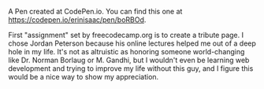 A Pen created at CodePen.io. You can find this one at https://codepen.io/erinisaac/pen/boRBOd.

 First "assignment" set by freecodecamp.org is to create a tribute page. I chose Jordan Peterson because his online lectures helped me out of a deep hole in my life. It's not as altruistic as honoring someone world-changing like Dr. Norman Borlaug or M. Gandhi, but I wouldn't even be learning web development and trying to improve my life without this guy, and I figure this would be a nice way to show my appreciation.
